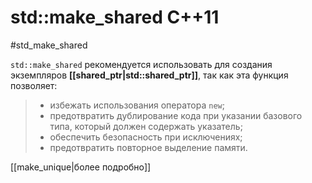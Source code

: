 # std::make_shared C++11
#std_make_shared

`std::make_shared` рекомендуется использовать для создания экземпляров **[[shared_ptr|std::shared_ptr]]**, так как эта функция позволяет:

> - избежать использования оператора `new`;
> - предотвратить дублирование кода при указании базового типа, который должен содержать указатель;
> - обеспечить безопасность при исключениях;
> - предотвратить повторное выделение памяти.


[[make_unique|более подробно]]
